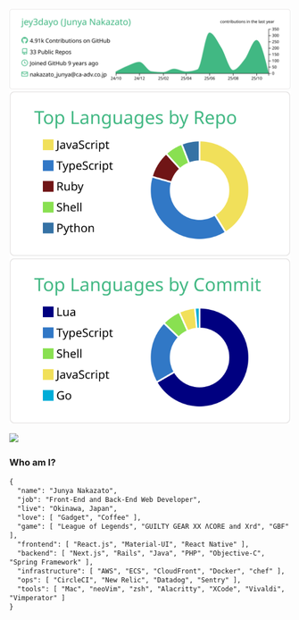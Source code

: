 [![](https://raw.githubusercontent.com/jey3dayo/jey3dayo/master/profile-summary-card-output/vue/0-profile-details.svg)](https://github.com/vn7n24fzkq/github-profile-summary-cards)
[![](https://raw.githubusercontent.com/jey3dayo/jey3dayo/master/profile-summary-card-output/vue/1-repos-per-language.svg)](https://github.com/vn7n24fzkq/github-profile-summary-cards)
[![](https://raw.githubusercontent.com/jey3dayo/jey3dayo/master/profile-summary-card-output/vue/2-most-commit-language.svg)](https://github.com/vn7n24fzkq/github-profile-summary-cards)

![](https://komarev.com/ghpvc/?username=jey3dayo&color=green)


### Who am I?

```
{
  "name": "Junya Nakazato",
  "job": "Front-End and Back-End Web Developer",
  "live": "Okinawa, Japan",
  "love": [ "Gadget", "Coffee" ],
  "game": [ "League of Legends", "GUILTY GEAR XX ΛCORE and Xrd", "GBF" ],
  "frontend": [ "React.js", "Material-UI", "React Native" ],
  "backend": [ "Next.js", "Rails", "Java", "PHP", "Objective-C", "Spring Framework" ],
  "infrastructure": [ "AWS", "ECS", "CloudFront", "Docker", "chef" ],
  "ops": [ "CircleCI", "New Relic", "Datadog", "Sentry" ],
  "tools": [ "Mac", "neoVim", "zsh", "Alacritty", "XCode", "Vivaldi", "Vimperator" ]
}
```

